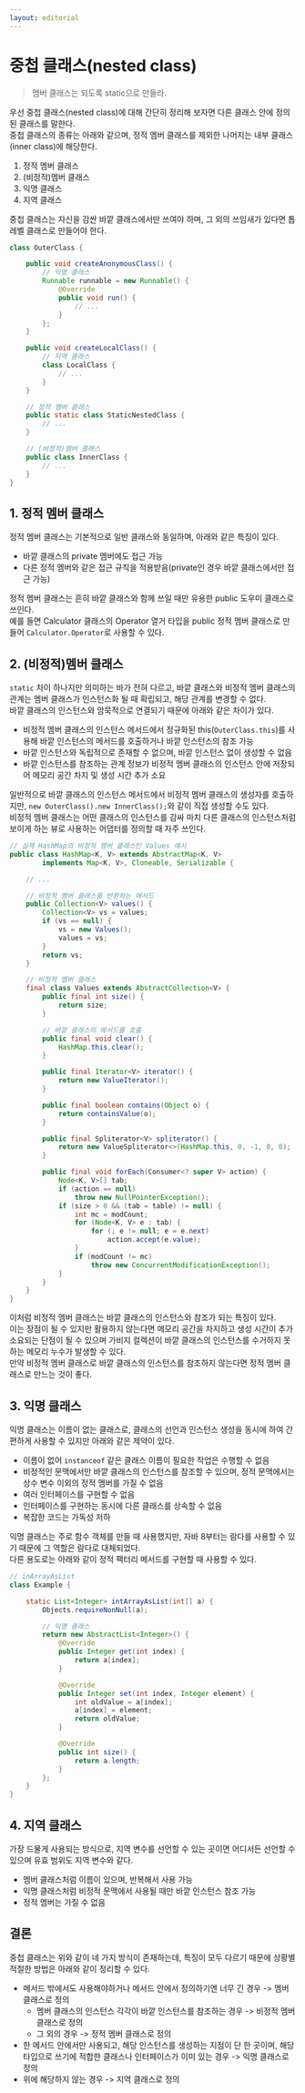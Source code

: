 ```yaml
---
layout: editorial
---
```


# 중첩 클래스(nested class)

> 멤버 클래스는 되도록 static으로 만들라.


우선 중첩 클래스(nested class)에 대해 간단히 정리해 보자면 다른 클래스 안에 정의된 클래스를 말한다.  
중첩 클래스의 종류는 아래와 같으며, 정적 멤버 클래스를 제외한 나머지는 내부 클래스(inner class)에 해당한다.

1. 정적 멤버 클래스
2. (비정적)멤버 클래스
3. 익명 클래스
4. 지역 클래스

중첩 클래스는 자신을 감싼 바깥 클래스에서만 쓰여야 하며, 그 외의 쓰임새가 있다면 톱레벨 클래스로 만들어야 한다.

```java
class OuterClass {

    public void createAnonymousClass() {
        // 익명 클래스
        Runnable runnable = new Runnable() {
            @Override
            public void run() {
                // ...
            }
        };
    }

    public void createLocalClass() {
        // 지역 클래스
        class LocalClass {
            // ...
        }
    }

    // 정적 멤버 클래스
    public static class StaticNestedClass {
        // ...
    }

    // (비정적)멤버 클래스
    public class InnerClass {
        // ...
    }
}
```

## 1. 정적 멤버 클래스

정적 멤버 클래스는 기본적으로 일반 클래스와 동일하며, 아래와 같은 특징이 있다.

- 바깥 클래스의 private 멤버에도 접근 가능
- 다른 정적 멤버와 같은 접근 규칙을 적용받음(private인 경우 바깥 클래스에서만 접근 가능)

정적 멤버 클래스는 흔히 바깥 클래스와 함께 쓰일 때만 유용한 public 도우미 클래스로 쓰인다.  
예를 들면 Calculator 클래스의 Operator 열거 타입을 public 정적 멤버 클래스로 만들어 `Calculator.Operator`로 사용할 수 있다.

## 2. (비정적)멤버 클래스

`static` 차이 하나지만 의미하는 바가 전혀 다르고, 바깥 클래스와 비정적 멤버 클래스의 관계는 멤버 클래스가 인스턴스화 될 때 확립되고, 해당 관계를 변경할 수 없다.  
바깥 클래스의 인스턴스와 암묵적으로 연결되기 때문에 아래와 같은 차이가 있다.

- 비정적 멤버 클래스의 인스턴스 메서드에서 정규화된 this(`OuterClass.this`)를 사용해 바깥 인스턴스의 메서드를 호출하거나 바깥 인스턴스의 참조 가능
- 바깥 인스턴스와 독립적으로 존재할 수 없으며, 바깥 인스턴스 없이 생성할 수 없음
- 바깥 인스턴스를 참조하는 관계 정보가 비정적 멤버 클래스의 인스턴스 안에 저장되어 메모리 공간 차지 및 생성 시간 추가 소요

일반적으로 바깥 클래스의 인스턴스 메서드에서 비정적 멤버 클래스의 생성자를 호출하지만, `new OuterClass().new InnerClass();`와 같이 직접 생성할 수도 있다.  
비정적 멤버 클래스는 어떤 클래스의 인스턴스를 감싸 마치 다른 클래스의 인스턴스처럼 보이게 하는 뷰로 사용하는 어댑터를 정의할 때 자주 쓰인다.

```java
// 실제 HashMap의 비정적 멤버 클래스인 Values 예시
public class HashMap<K, V> extends AbstractMap<K, V>
        implements Map<K, V>, Cloneable, Serializable {

    // ...

    // 비정적 멤버 클래스를 반환하는 메서드
    public Collection<V> values() {
        Collection<V> vs = values;
        if (vs == null) {
            vs = new Values();
            values = vs;
        }
        return vs;
    }

    // 비정적 멤버 클래스
    final class Values extends AbstractCollection<V> {
        public final int size() {
            return size;
        }

        // 바깥 클래스의 메서드를 호출
        public final void clear() {
            HashMap.this.clear();
        }

        public final Iterator<V> iterator() {
            return new ValueIterator();
        }

        public final boolean contains(Object o) {
            return containsValue(o);
        }

        public final Spliterator<V> spliterator() {
            return new ValueSpliterator<>(HashMap.this, 0, -1, 0, 0);
        }

        public final void forEach(Consumer<? super V> action) {
            Node<K, V>[] tab;
            if (action == null)
                throw new NullPointerException();
            if (size > 0 && (tab = table) != null) {
                int mc = modCount;
                for (Node<K, V> e : tab) {
                    for (; e != null; e = e.next)
                        action.accept(e.value);
                }
                if (modCount != mc)
                    throw new ConcurrentModificationException();
            }
        }
    }
}
```

이처럼 비정적 멤버 클래스는 바깥 클래스의 인스턴스와 참조가 되는 특징이 있다.  
이는 장점이 될 수 있지만 활용하지 않는다면 메모리 공간을 차지하고 생성 시간이 추가 소요되는 단점이 될 수 있으며 가비지 컬렉션이 바깥 클래스의 인스턴스를 수거하지 못하는 메모리 누수가 발생할 수 있다.  
만약 비정적 멤버 클래스로 바깥 클래스의 인스턴스를 참조하지 않는다면 정적 멤버 클래스로 만느는 것이 좋다.

## 3. 익명 클래스

익명 클래스는 이름이 없는 클래스로, 클래스의 선언과 인스턴스 생성을 동시에 하여 간편하게 사용할 수 있지만 아래와 같은 제약이 있다.

- 이름이 없어 `instanceof` 같은 클래스 이름이 필요한 작업은 수행할 수 없음
- 비정적인 문맥에서만 바깥 클래스의 인스턴스를 참조할 수 있으며, 정적 문맥에서는 상수 변수 이외의 정적 멤버를 가질 수 없음
- 여러 인터페이스를 구현할 수 없음
- 인터페이스를 구현하는 동시에 다른 클래스를 상속할 수 없음
- 복잡한 코드는 가독성 저하

익명 클래스는 주로 함수 객체를 만들 때 사용했지만, 자바 8부터는 람다를 사용할 수 있기 때문에 그 역할은 람다로 대체되었다.  
다른 용도로는 아래와 같이 정적 팩터리 메서드를 구현할 때 사용할 수 있다.

```java
// inArrayAsList
class Example {

    static List<Integer> intArrayAsList(int[] a) {
        Objects.requireNonNull(a);

        // 익명 클래스
        return new AbstractList<Integer>() {
            @Override
            public Integer get(int index) {
                return a[index];
            }

            @Override
            public Integer set(int index, Integer element) {
                int oldValue = a[index];
                a[index] = element;
                return oldValue;
            }

            @Override
            public int size() {
                return a.length;
            }
        };
    }
}
```

## 4. 지역 클래스

가장 드물게 사용되는 방식으로, 지역 변수를 선언할 수 있는 곳이면 어디서든 선언할 수 있으며 유효 범위도 지역 변수와 같다.

- 멤버 클래스처럼 이름이 있으며, 반복해서 사용 가능
- 익명 클래스처럼 비정적 문맥에서 사용될 때만 바깥 인스턴스 참조 가능
- 정적 멤버는 가질 수 없음

## 결론

중첩 클래스는 위와 같이 네 가지 방식이 존재하는데, 특징이 모두 다르기 때문에 상황별 적절한 방법은 아래와 같이 정리할 수 있다.

- 메서드 밖에서도 사용해야하거나 메서드 안에서 정의하기엔 너무 긴 경우 -> 멤버 클래스로 정의
    - 멤버 클래스의 인스턴스 각각이 바깥 인스턴스를 참조하는 경우 -> 비정적 멤버 클래스로 정의
    - 그 외의 경우 -> 정적 멤버 클래스로 정의
- 한 메서드 안에서만 사용되고, 해당 인스턴스를 생성하는 지점이 단 한 곳이며, 해당 타입으로 쓰기에 적합한 클래스나 인터페이스가 이미 있는 경우 -> 익명 클래스로 정의
- 위에 해당하지 않는 경우 -> 지역 클래스로 정의
